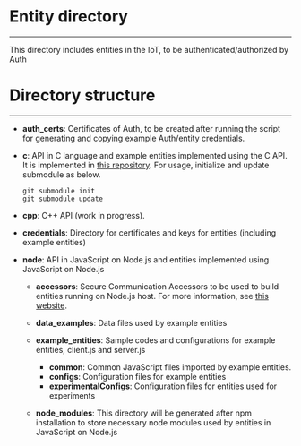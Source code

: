# Entity directory
---
This directory includes entities in the IoT, to be authenticated/authorized by Auth

# Directory structure
---

- **auth_certs**: Certificates of Auth, to be created after running the script for generating and copying example Auth/entity credentials.

- **c**: API in C language and example entities implemented using the C API. It is implemented in [this repository](https://github.com/iotauth/sst-c-api). For usage, initialize and update submodule as below.
	```
	git submodule init
	git submodule update
	``` 

- **cpp**: C++ API (work in progress).

- **credentials**: Directory for certificates and keys for entities (including example entities)

- **node**: API in JavaScript on Node.js and entities implemented using JavaScript on Node.js
	- **accessors**: Secure Communication Accessors to be used to build entities running on Node.js host. For more information, see [this website](https://accessors.org).
	- **data_examples**: Data files used by example entities
	- **example_entities**: Sample codes and configurations for example entities, client.js and server.js
		- **common**: Common JavaScript files imported by example entities.
		- **configs**: Configuration files for example entities
		- **experimentalConfigs**: Configuration files for entities used for experiments

	- **node_modules**: This directory will be generated after npm installation to store necessary node modules used by entities in JavaScript on Node.js
